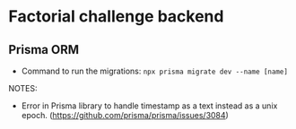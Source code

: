 # Factorial challenge backend

## Prisma ORM
  * Command to run the migrations: `npx prisma migrate dev --name [name]`


NOTES:
* Error in Prisma library to handle timestamp as a text instead as a unix epoch. (https://github.com/prisma/prisma/issues/3084)
